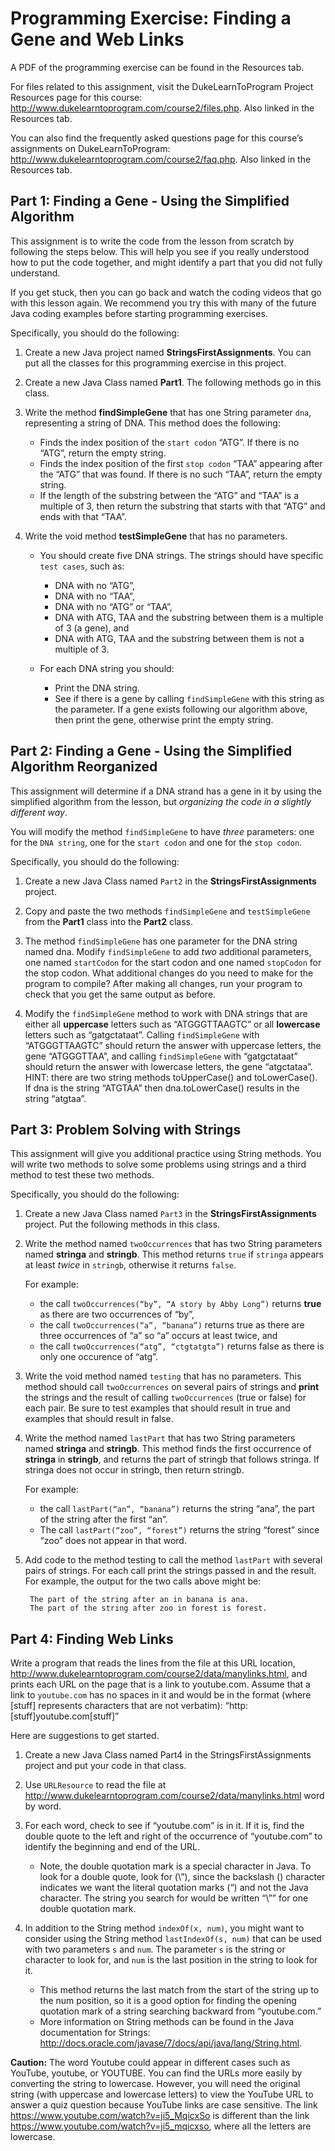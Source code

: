 # Programming Exercise: Finding a Gene and Web Links

A PDF of the programming exercise can be found in the Resources tab.

For files related to this assignment, visit the DukeLearnToProgram Project Resources page for this course: http://www.dukelearntoprogram.com/course2/files.php. Also linked in the Resources tab.

You can also find the frequently asked questions page for this course’s assignments on DukeLearnToProgram: http://www.dukelearntoprogram.com/course2/faq.php. Also linked in the Resources tab.

## Part 1: Finding a Gene - Using the Simplified Algorithm

This assignment is to write the code from the lesson from scratch by following the steps below. This will help you see if you really understood how to put the code together, and might identify a part that you did not fully understand.

If you get stuck, then you can go back and watch the coding videos that go with this lesson again. We recommend you try this with many of the future Java coding examples before starting programming exercises.

Specifically, you should do the following:

1. Create a new Java project named __StringsFirstAssignments__. You can put all the classes for this programming exercise in this project.

2. Create a new Java Class named __Part1__. The following methods go in this class.

3. Write the method __findSimpleGene__ that has one String parameter `dna`, representing a string of DNA. This method does the following:

    - Finds the index position of the `start codon` “ATG”. If there is no “ATG”, return the empty string.
    - Finds the index position of the first `stop codon` “TAA” appearing after the “ATG” that was found. If there is no such “TAA”, return the empty string.
    - If the length of the substring between the “ATG” and “TAA” is a multiple of 3, then return the substring that starts with that “ATG” and ends with that “TAA”.

4. Write the void method __testSimpleGene__ that has no parameters.

    - You should create five DNA strings. The strings should have specific `test cases`, such as:
        - DNA with no “ATG”,
        - DNA with no “TAA”,
        - DNA with no “ATG” or “TAA”,
        - DNA with ATG, TAA and the substring between them is a multiple of 3 (a gene), and
        - DNA with ATG, TAA and the substring between them is not a multiple of 3.

    - For each DNA string you should:
        - Print the DNA string.
        - See if there is a gene by calling `findSimpleGene` with this string as the parameter. If a gene exists following our algorithm above, then print the gene, otherwise print the empty string.

## Part 2: Finding a Gene - Using the Simplified Algorithm Reorganized

This assignment will determine if a DNA strand has a gene in it by using the simplified algorithm from the lesson, but _organizing the code in a slightly different way_.

You will modify the method `findSimpleGene` to have _three_ parameters: one for the `DNA string`, one for the `start codon` and one for the `stop codon`.

Specifically, you should do the following:

1. Create a new Java Class named `Part2` in the __StringsFirstAssignments__ project.

2. Copy and paste the two methods `findSimpleGene` and `testSimpleGene` from the __Part1__ class into the __Part2__ class.

3. The method `findSimpleGene` has one parameter for the DNA string named dna. Modify `findSimpleGene` to add _two_ additional parameters, one named `startCodon` for the start codon and one named `stopCodon` for the stop codon. What additional changes do you need to make for the program to compile? After making all changes, run your program to check that you get the same output as before.

4. Modify the `findSimpleGene` method to work with DNA strings that are either all __uppercase__ letters such as “ATGGGTTAAGTC” or all __lowercase__ letters such as “gatgctataat”. Calling `findSimpleGene` with “ATGGGTTAAGTC” should return the answer with uppercase letters, the gene “ATGGGTTAA”, and calling `findSimpleGene` with “gatgctataat” should return the answer with lowercase letters, the gene “atgctataa”. HINT: there are two string methods toUpperCase() and toLowerCase(). If dna is the string “ATGTAA” then dna.toLowerCase() results in the string “atgtaa”.

## Part 3: Problem Solving with Strings

This assignment will give you additional practice using String methods. You will write two methods to solve some problems using strings and a third method to test these two methods.

Specifically, you should do the following:

1. Create a new Java Class named `Part3` in the __StringsFirstAssignments__ project. Put the following methods in this class.

2. Write the method named `twoOccurrences` that has two String parameters named __stringa__ and __stringb__. This method returns `true` if `stringa` appears at least _twice_ in `stringb`, otherwise it returns `false`.

    For example:
    - the call `twoOccurrences(“by”, “A story by Abby Long”)` returns __true__ as there are two occurrences of “by”,
    - the call `twoOccurrences(“a”, “banana”)` returns true as there are three occurrences of “a” so “a” occurs at least twice, and
    - the call `twoOccurrences(“atg”, “ctgtatgta”)` returns false as there is only one occurence of “atg”.

3. Write the void method named `testing` that has no parameters. This method should call `twoOccurrences` on several pairs of strings and __print__ the strings and the result of calling `twoOccurrences` (true or false) for each pair. Be sure to test examples that should result in true and examples that should result in false.

4. Write the method named `lastPart` that has two String parameters named __stringa__ and __stringb__. This method finds the first occurrence of __stringa__ in __stringb__, and returns the part of stringb that follows stringa. If stringa does not occur in stringb, then return stringb.

    For example:
    - the call `lastPart(“an”, “banana”)` returns the string “ana”, the part of the string after the first “an”.
    - The call `lastPart(“zoo”, “forest”)` returns the string “forest” since “zoo” does not appear in that word.

5. Add code to the method testing to call the method `lastPart` with several pairs of strings. For each call print the strings passed in and the result. For example, the output for the two calls above might be:

        The part of the string after an in banana is ana.
        The part of the string after zoo in forest is forest.

## Part 4: Finding Web Links

Write a program that reads the lines from the file at this URL location, http://www.dukelearntoprogram.com/course2/data/manylinks.html, and prints each URL on the page that is a link to youtube.com. Assume that a link to `youtube.com` has no spaces in it and would be in the format (where [stuff] represents characters that are not verbatim): “http:[stuff]youtube.com[stuff]”

Here are suggestions to get started.

1. Create a new Java Class named Part4 in the StringsFirstAssignments project and put your code in that class.

2. Use `URLResource` to read the file at http://www.dukelearntoprogram.com/course2/data/manylinks.html word by word.

3. For each word, check to see if “youtube.com” is in it. If it is, find the double quote to the left and right of the occurrence of “youtube.com” to identify the beginning and end of the URL.

    - Note, the double quotation mark is a special character in Java. To look for a double quote, look for (\”), since the backslash (\) character indicates we want the literal quotation marks (“) and not the Java character. The string you search for would be written “\”” for one double quotation mark.

4. In addition to the String method `indexOf(x, num)`, you might want to consider using the String method `lastIndexOf(s, num)` that can be used with two parameters `s` and `num`. The parameter `s` is the string or character to look for, and `num` is the last position in the string to look for it.
    - This method returns the last match from the start of the string up to the num position, so it is a good option for finding the opening quotation mark of a string searching backward from “youtube.com.”
    - More information on String methods can be found in the Java documentation for Strings: http://docs.oracle.com/javase/7/docs/api/java/lang/String.html.

__Caution:__ The word Youtube could appear in different cases such as YouTube, youtube, or YOUTUBE. You can find the URLs more easily by converting the string to lowercase. However, you will need the original string (with uppercase and lowercase letters) to view the YouTube URL to answer a quiz question because YouTube links are case sensitive. The link https://www.youtube.com/watch?v=ji5_MqicxSo is different than the link https://www.youtube.com/watch?v=ji5_mqicxso, where all the letters are lowercase.
